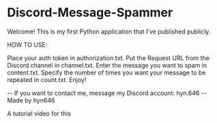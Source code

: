 # Discord-Message-Spammer
Welcome! This is my first Python application that I’ve published publicly.

HOW TO USE:

Place your auth token in authorization.txt.
Put the Request URL from the Discord channel in channel.txt.
Enter the message you want to spam in content.txt.
Specify the number of times you want your message to be repeated in count.txt.
Enjoy!

-- If you want to contact me, message my Discord account: hyn.646
-- Made by hyn646

A tutorial video for this
